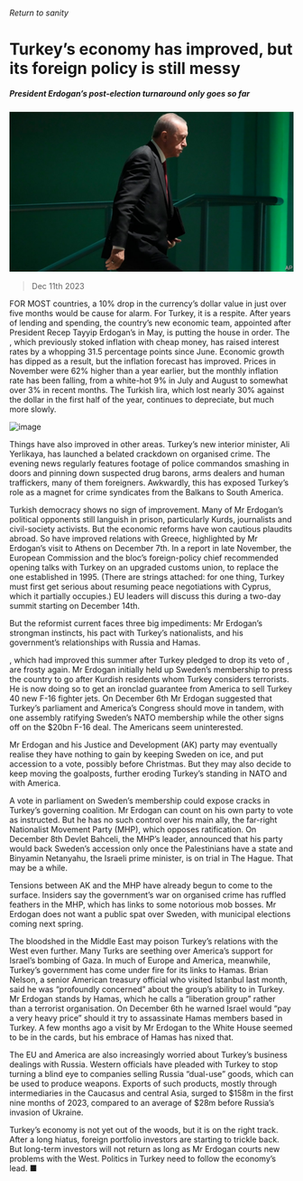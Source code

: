 ###### Return to sanity

# Turkey’s economy has improved, but its foreign policy is still messy 

##### President Erdogan’s post-election turnaround only goes so far 

![image](images/20231216_EUP502.jpg) 

> Dec 11th 2023 

FOR MOST countries, a 10% drop in the currency’s dollar value in just over five months would be cause for alarm. For Turkey, it is a respite. After years of  lending and spending, the country’s new economic team, appointed after President Recep Tayyip Erdogan’s  in May, is putting the house in order. The , which previously stoked inflation with cheap money, has raised interest rates by a whopping 31.5 percentage points since June. Economic growth has dipped as a result, but the inflation forecast has improved. Prices in November were 62% higher than a year earlier, but the monthly inflation rate has been falling, from a white-hot 9% in July and August to somewhat over 3% in recent months. The Turkish lira, which lost nearly 30% against the dollar in the first half of the year, continues to depreciate, but much more slowly. 

![image](images/20231216_EUC695.png) 


Things have also improved in other areas. Turkey’s new interior minister, Ali Yerlikaya, has launched a belated crackdown on organised crime. The evening news regularly features footage of police commandos smashing in doors and pinning down suspected drug barons, arms dealers and human traffickers, many of them foreigners. Awkwardly, this has exposed Turkey’s role as a magnet for crime syndicates from the Balkans to South America. 

Turkish democracy shows no sign of improvement. Many of Mr Erdogan’s political opponents still languish in prison, particularly Kurds, journalists and civil-society activists. But the economic reforms have won cautious plaudits abroad. So have improved relations with Greece, highlighted by Mr Erdogan’s visit to Athens on December 7th. In a report in late November, the European Commission and the bloc’s foreign-policy chief recommended opening talks with Turkey on an upgraded customs union, to replace the one established in 1995. (There are strings attached: for one thing, Turkey must first get serious about resuming peace negotiations with Cyprus, which it partially occupies.) EU leaders will discuss this during a two-day summit starting on December 14th. 

But the reformist current faces three big impediments: Mr Erdogan’s strongman instincts, his pact with Turkey’s nationalists, and his government’s relationships with Russia and Hamas. 

, which had improved this summer after Turkey pledged to drop its veto of , are frosty again. Mr Erdogan initially held up Sweden’s membership to press the country to go after Kurdish residents whom Turkey considers terrorists. He is now doing so to get an ironclad guarantee from America to sell Turkey 40 new F-16 fighter jets. On December 6th Mr Erdogan suggested that Turkey’s parliament and America’s Congress should move in tandem, with one assembly ratifying Sweden’s NATO membership while the other signs off on the $20bn F-16 deal. The Americans seem uninterested.

Mr Erdogan and his Justice and Development (AK) party may eventually realise they have nothing to gain by keeping Sweden on ice, and put accession to a vote, possibly before Christmas. But they may also decide to keep moving the goalposts, further eroding Turkey’s standing in NATO and with America. 

A vote in parliament on Sweden’s membership could expose cracks in Turkey’s governing coalition. Mr Erdogan can count on his own party to vote as instructed. But he has no such control over his main ally, the far-right Nationalist Movement Party (MHP), which opposes ratification. On December 8th Devlet Bahceli, the MHP’s leader, announced that his party would back Sweden’s accession only once the Palestinians have a state and Binyamin Netanyahu, the Israeli prime minister, is on trial in The Hague. That may be a while. 

Tensions between AK and the MHP have already begun to come to the surface. Insiders say the government’s war on organised crime has ruffled feathers in the MHP, which has links to some notorious mob bosses. Mr Erdogan does not want a public spat over Sweden, with municipal elections coming next spring.

The bloodshed in the Middle East may poison Turkey’s relations with the West even further. Many Turks are seething over America’s support for Israel’s bombing of Gaza. In much of Europe and America, meanwhile, Turkey’s government has come under fire for its links to Hamas. Brian Nelson, a senior American treasury official who visited Istanbul last month, said he was “profoundly concerned” about the group’s ability to  in Turkey. Mr Erdogan stands by Hamas, which he calls a “liberation group” rather than a terrorist organisation. On December 6th he warned Israel would “pay a very heavy price” should it try to assassinate Hamas members based in Turkey. A few months ago a visit by Mr Erdogan to the White House seemed to be in the cards, but his embrace of Hamas has nixed that. 

The EU and America are also increasingly worried about Turkey’s business dealings with Russia. Western officials have pleaded with Turkey to stop turning a blind eye to companies selling Russia “dual-use” goods, which can be used to produce weapons. Exports of such products, mostly through intermediaries in the Caucasus and central Asia, surged to $158m in the first nine months of 2023, compared to an average of $28m before Russia’s invasion of Ukraine.

Turkey’s economy is not yet out of the woods, but it is on the right track. After a long hiatus, foreign portfolio investors are starting to trickle back. But long-term investors will not return as long as Mr Erdogan courts new problems with the West. Politics in Turkey need to follow the economy’s lead. ■

